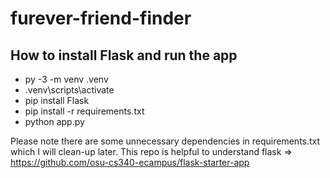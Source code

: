# furever-friend-finder

## How to install Flask and run the app
- py -3 -m venv .venv
- .venv\scripts\activate
- pip install Flask
- pip install -r requirements.txt
- python app.py

Please note there are some unnecessary dependencies in requirements.txt which I will clean-up later.
This repo is helpful to understand flask => https://github.com/osu-cs340-ecampus/flask-starter-app
